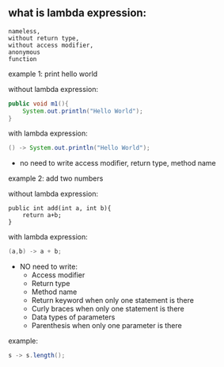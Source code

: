 ## what is lambda expression:
    nameless,
    without return type,
    without access modifier,
    anonymous
    function


example 1: print hello world

without lambda expression:
```java
public void m1(){
    System.out.println("Hello World");
}
```
with lambda expression:
```java
() -> System.out.println("Hello World");
```
- no need to write access modifier, return type, method name


example 2: add two numbers

without lambda expression:
```
public int add(int a, int b){
    return a+b;
}
```

with lambda expression:
```java
(a,b) -> a + b;
```
- NO need to write:
  - Access modifier
  - Return type
  - Method name
  - Return keyword when only one statement is there
  - Curly braces when only one statement is there
  - Data types of parameters
  - Parenthesis when only one parameter is there

example:
```java
s -> s.length();
```